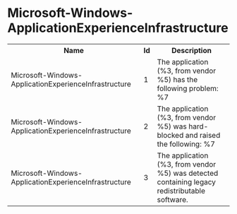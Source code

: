# Microsoft-Windows-ApplicationExperienceInfrastructure

<table>
<colgroup><col/><col/><col/></colgroup>
<tr><th>Name</th><th>Id</th><th>Description</th></tr>
<tr><td>Microsoft-Windows-ApplicationExperienceInfrastructure</td><td>1</td><td>The application (%3, from vendor %5) has the following problem: %7</td></tr>
<tr><td>Microsoft-Windows-ApplicationExperienceInfrastructure</td><td>2</td><td>The application (%3, from vendor %5) was hard-blocked and raised the following: %7</td></tr>
<tr><td>Microsoft-Windows-ApplicationExperienceInfrastructure</td><td>3</td><td>The application (%3, from vendor %5) was detected containing legacy redistributable software.</td></tr>
</table>
